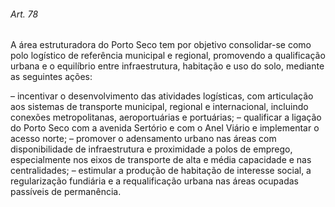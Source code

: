 
###### Art. 78
A área estruturadora do Porto Seco tem por objetivo consolidar-se como polo logístico de referência municipal e regional, promovendo a qualificação urbana e o equilíbrio entre infraestrutura, habitação e uso do solo, mediante as seguintes ações:

– incentivar o desenvolvimento das atividades logísticas, com articulação aos sistemas de transporte municipal, regional e internacional, incluindo conexões metropolitanas, aeroportuárias e portuárias;
– qualificar a ligação do Porto Seco com a avenida Sertório e com o Anel Viário e implementar o acesso norte;
– promover o adensamento urbano nas áreas com disponibilidade de infraestrutura e proximidade a polos de emprego, especialmente nos eixos de transporte de alta e média capacidade e nas centralidades;
– estimular a produção de habitação de interesse social, a regularização fundiária e a requalificação urbana nas áreas ocupadas passíveis de permanência.
